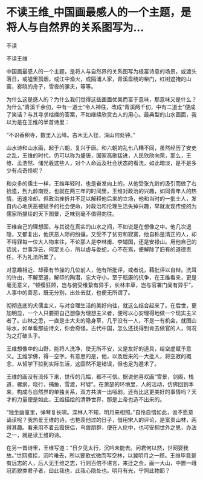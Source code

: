# 不读王维_中国画最感人的一个主题，是将人与自然界的关系图写为...

不读

不读王维

中国画最感人的一个主题，是将人与自然界的关系图写为极富诗意的场景，或渡头落日，或墟里孤烟，或江中渔火，或隔浦人家，青溪盘绕的柴门，红树遮掩的山窗，雾晓的舟子，雪夜的骡夫，等等。

为什么这是感人的？为什么我们觉得这些画面优美而富于意味，那意味又是什么？为什么“青溪千余仞，中有一道士”令人神往，改成“青溪两千仞，中有二道士”便成了笑话？与其寻求枯燥的答案，不如继续欣赏古人的用心。最典型的山水画面，我以为是在王维的半首诗里：

“不识香积寺，数里入云峰。古木无人径，深山何处钟。”

山水诗和山水画，起于六朝，复兴于唐。和六朝的乱七八糟不同，虽然经历了安史之乱，王维的时代，仍可以称为盛唐，国家高歌猛进，人民欣欣向荣，那么，王维、孟浩然、储光羲这些人，对个人命运及社会状态的看法，如此暗淡，是不是多少有点奇怪呢？

和众多的儒士一样，王维年轻时，也是奋发向上的，从他受张九龄的汲引而做了右拾遗，到九龄南贬，也就在两三年的时间里，王维对政治的兴趣，如同青年人的热情，迅速冷却。但政治挫折并不足以解释他后来的立场，他和当时的一批士人，发自内心地厌恶被赋予的社会使命，对政治和伦理生活失掉兴趣，早就发现传统的为儒家所描绘的天下图景，乏味到毫不值得向往。

王维自己的理想国，与其说在真实的山水之间，不如说是在想像之中。他几次退隐，又都复出，他厌恶人际的纷攘，又受不了贫穷和寂寞，他自称是清正的人，却不得罪每一位大人物来往，不论那人是李林甫、李辅国，还是安禄山。用他自己的话说，世事浮云，何足关心，所以虚与委蛇，心不在焉，便解除了旧有的道德责任，不为礼法所累了。

对意趣相近、却葆有节操的几位前人，他有所批评，或者说，藉批评以自辩。洗耳的许由，不解至道，解印的陶潜，忘大守小，至于嵇康的抗争，在王维看来，更是毫无意义，“顿缨狂顾，岂与俯受维絷有异乎，长林丰草，岂与官署门阑有异乎”，人事中的善恶，既无分别，出处去就，也便无所谓了。

彻彻底底的犬儒主义，与对合理生活的美好向往，就这么结合起来了。在后世，更加明显，一个人只要把自己想像为理想主义者，便可以心安理得地做一个现实主义者了。山林之思，一直是士大夫的隐身草，几乎没有一人，不是一有机会，就图山咏水，如单看那些诗文，你会奇怪，古代中国，怎么还找得到肯去做官的人，何况为之打破头乎。

王维想像中的山野，能将人洗净，使无所不安，又是友好的道具，给空虚赋予意义。王维学佛，得一空字。有意思的是，他，以及后来的一大批人，将空寂的概念，从哲学下拉到实际生活，这固然不是错误，但也足为遁术了。

王维的画没有流传下来，世传的几幅，都不可信。据说他喜欢画“雪景，剑阁，栈道，骡纲，晓行，捕鱼，雪渡，村墟”。在萧瑟的环境里，人的活动，仿佛回到本来，构成与自然界的单独关系，双方共演一出哑剧，还有比这更美好的事情吗？天才的力量便是如此，王维描绘的清静世界，那是上帝也造不出来的。

“独坐幽篁里，弹琴复长啸。深林人不知，明月来相照。”自怜自惜如此，谁不愿意诵读呢？我热爱王维的诗，也艳羡他过的日子，借用宋人的评论，是富贵山林，两得其趣。看来用不着云霞侠侣，鸟兽朋群，便在人伦中，也可安拥世外之思，办法之一，就是读王维的诗。

在另一首诗里，王维写道：“日夕见太行，沉吟未能去。问君何以然，世网婴我故。”世网撄挂，沉吟难去，所以要歌式微而写空林，以冀明月之一顾。王维毕竟是有远志的人，后人无王维之志，行则百倍不堪言，来迁之余，画一大山，中置一峨冠而貌类君子者，曰此我也，此我心隐处也。明月有光，宁照此物耶？